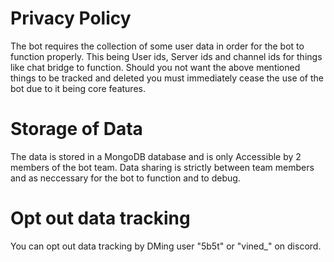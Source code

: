 # Privacy Policy
The bot requires the collection of some user data in order for the bot to function properly.
This being User ids, Server ids and channel ids for things like chat bridge to function.
Should you not want the above mentioned things to be tracked and deleted you must immediately cease the use of the bot due to it being core features.

# Storage of Data
The data is stored in a MongoDB database and is only Accessible by 2 members of the bot team.
Data sharing is strictly between team members and as neccessary for the bot to function and to debug.

# Opt out data tracking
You can opt out data tracking by DMing user "5b5t" or "vined_" on discord.
